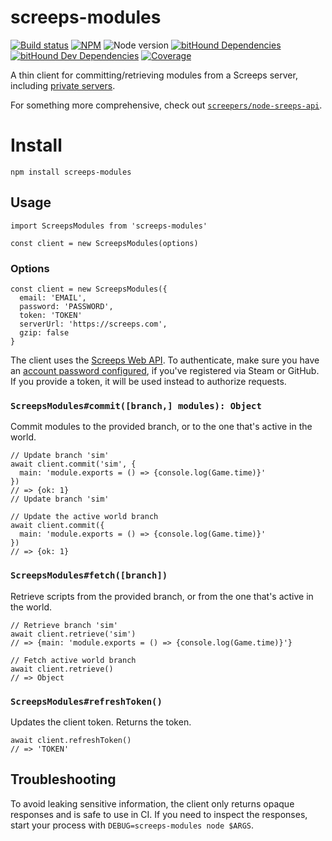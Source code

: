 # screeps-modules

[![Build status][travis-ci-badge]][travis-ci] [![NPM][npm-badge]][npm] ![Node version][node-badge] [![bitHound Dependencies][bithound-dependencies-badge]][bithound-dependencies] [![bitHound Dev Dependencies][bithound-dev-dependencies-badge]][bithound-dev-dependencies]  [![Coverage][codecov-badge]][codecov]

A thin client for committing/retrieving modules from a Screeps server, including [private servers](http://support.screeps.com/hc/en-us/articles/213625765-Screeps-private-server-released-).

For something more comprehensive, check out [`screepers/node-sreeps-api`](https://github.com/screepers/node-screeps-api).

# Install

```
npm install screeps-modules
```

## Usage

```
import ScreepsModules from 'screeps-modules'

const client = new ScreepsModules(options)
```

### Options

```
const client = new ScreepsModules({
  email: 'EMAIL',
  password: 'PASSWORD',
  token: 'TOKEN'
  serverUrl: 'https://screeps.com',
  gzip: false
}
```

The client uses the [Screeps Web API](http://support.screeps.com/hc/en-us/articles/203022612-Committing-scripts-using-direct-API-access). To authenticate, make sure you have an [account password configured](https://screeps.com/a/#!/account), if you've registered via Steam or GitHub. If you provide a token, it will be used instead to authorize requests.

### `ScreepsModules#commit([branch,] modules): Object`

Commit modules to the provided branch, or to the one that's active in the world.

```
// Update branch 'sim'
await client.commit('sim', {
  main: 'module.exports = () => {console.log(Game.time)}'
})
// => {ok: 1}
// Update branch 'sim'

// Update the active world branch
await client.commit({
  main: 'module.exports = () => {console.log(Game.time)}'
})
// => {ok: 1}
```

### `ScreepsModules#fetch([branch])`

Retrieve scripts from the provided branch, or from the one that's active in the world.

```
// Retrieve branch 'sim'
await client.retrieve('sim')
// => {main: 'module.exports = () => {console.log(Game.time)}'}

// Fetch active world branch
await client.retrieve()
// => Object
```

### `ScreepsModules#refreshToken()`

Updates the client token. Returns the token.

```
await client.refreshToken()
// => 'TOKEN'
```

## Troubleshooting

To avoid leaking sensitive information, the client only returns opaque responses and is safe to use in CI. If you need to inspect the responses, start your process with `DEBUG=screeps-modules node $ARGS`.

[travis-ci]: https://travis-ci.org/langri-sha/screeps-modules
[travis-ci-badge]: https://travis-ci.org/langri-sha/screeps-modules.svg?branch=master
[npm]: https://www.npmjs.com/package/screeps-modules
[npm-badge]: https://img.shields.io/npm/v/screeps-modules.svg
[node-badge]: https://img.shields.io/node/v/screeps-modules.svg
[codecov]: https://codecov.io/gh/langri-sha/screeps-modules
[bithound-dependencies]: https://www.bithound.io/github/langri-sha/screeps-modules/master/dependencies/npm
[bithound-dependencies-badge]: https://www.bithound.io/github/langri-sha/screeps-modules/badges/dependencies.svg
[bithound-dev-dependencies]: https://www.bithound.io/github/langri-sha/screeps-modules/master/dependencies/npm
[bithound-dev-dependencies-badge]: https://www.bithound.io/github/langri-sha/screeps-modules/badges/devDependencies.svg
[codecov-badge]: https://codecov.io/gh/langri-sha/screeps-modules/branch/master/graph/badge.svg
